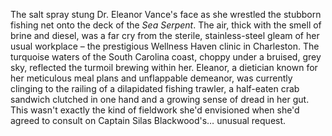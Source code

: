 The salt spray stung Dr. Eleanor Vance's face as she wrestled the stubborn fishing net onto the deck of the *Sea Serpent*.  The air, thick with the smell of brine and diesel, was a far cry from the sterile, stainless-steel gleam of her usual workplace – the prestigious Wellness Haven clinic in Charleston.  The turquoise waters of the South Carolina coast, choppy under a bruised, grey sky, reflected the turmoil brewing within her.  Eleanor, a dietician known for her meticulous meal plans and unflappable demeanor, was currently clinging to the railing of a dilapidated fishing trawler, a half-eaten crab sandwich clutched in one hand and a growing sense of dread in her gut.  This wasn't exactly the kind of fieldwork she'd envisioned when she'd agreed to consult on Captain Silas Blackwood's… unusual request.
